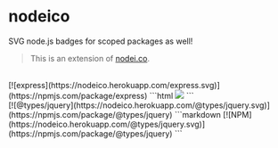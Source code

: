 # nodeico

SVG node.js badges for scoped packages as well!
> This is an extension of [nodei.co].

<br>
[![express](https://nodeico.herokuapp.com/express.svg)](https://npmjs.com/package/express)
```html
<a href="https://npmjs.com/package/express"><img src="https://nodeico.herokuapp.com/express.svg"></a>
```

<br>
[![@types/jquery](https://nodeico.herokuapp.com/@types/jquery.svg)](https://npmjs.com/package/@types/jquery)
```markdown
[![NPM](https://nodeico.herokuapp.com/@types/jquery.svg)](https://npmjs.com/package/@types/jquery)
```


[nodei.co]: https://github.com/rvagg/nodei.co
